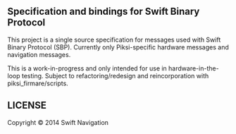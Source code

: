 ## Specification and bindings for Swift Binary Protocol

This project is a single source specification for messages used with
Swift Binary Protocol (SBP). Currently only Piksi-specific hardware
messages and navigation messages.

This is a work-in-progress and only intended for use in
hardware-in-the-loop testing. Subject to refactoring/redesign and
reincorporation with piksi_firmare/scripts.

## LICENSE

Copyright © 2014 Swift Navigation
